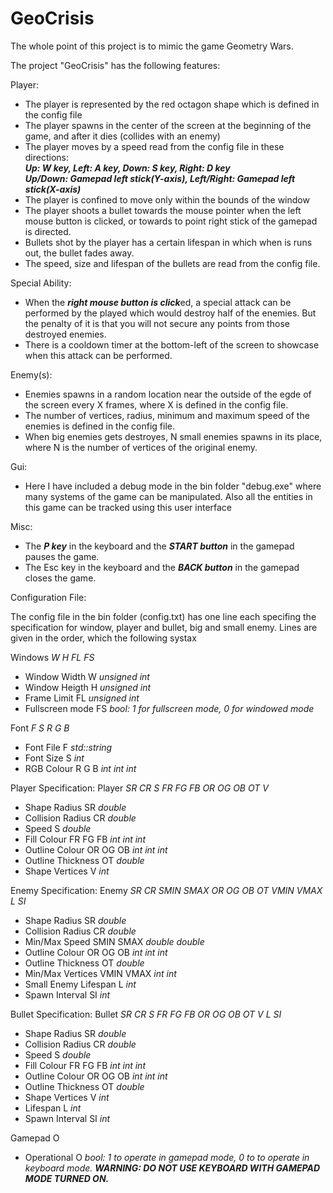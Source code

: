 # GeoCrisis
The whole point of this project is to mimic the game Geometry Wars.  
  
The project "GeoCrisis" has the following features:  
  
Player:
- The player is represented by the red octagon shape which is defined in the config file
- The player spawns in the center of the screen at the beginning of the game, and after it dies (collides with an enemy)
- The player moves by a speed read from the config file in these directions:    
  <b><i>Up: W key, Left: A key, Down: S key, Right: D key  
  Up/Down: Gamepad left stick(Y-axis), Left/Right: Gamepad left stick(X-axis)</i></b>
- The player is confined to move only within the bounds of the window
- The player shoots a bullet towards the mouse pointer when the left mouse button is clicked, or towards to point right stick of the gamepad is directed.
- Bullets shot by the player has a certain lifespan in which when is runs out, the bullet fades away.
- The speed, size and lifespan of the bullets are read from the config file.

Special Ability:
- When the <b><i>right mouse button is click</i></b>ed, a special attack can be performed by the played which would destroy half of the enemies. But the penalty of it is that you will not secure any points from those destroyed enemies.
- There is a cooldown timer at the bottom-left of the screen to showcase when this attack can be performed.

Enemy(s):
- Enemies spawns in a random location near the outside of the egde of the screen every X frames, where X is defined in the config file.
- The number of vertices, radius, minimum and maximum speed of the enemies is defined in the config file.
- When big enemies gets destroyes, N small enemies spawns in its place, where N is the number of vertices of the original enemy.

Gui:
- Here I have included a debug mode in the bin folder "debug.exe" where many systems of the game can be manipulated.
  Also all the entities in this game can be tracked using this user interface

Misc:
- The <b><i>P key</i></b> in the keyboard and the <b><i>START button</i></b> in the gamepad pauses the game.
- The Esc key</i></b> in the keyboard and the <b><i>BACK button</i></b> in the gamepad closes the game.

Configuration File:

The config file in the bin folder (config.txt) has one line each specifing the specification for window, player and bullet, big and small enemy.
Lines are given in the order, which the following systax

Windows <i>W H FL FS</i>
- Window Width        W             <i>unsigned int</i>
- Window Heigth       H             <i>unsigned int</i>
- Frame Limit         FL            <i>unsigned int</i>
- Fullscreen mode     FS            <i>bool: 1 for fullscreen mode, 0 for windowed mode</i>

Font <i>F S R G B</i>
- Font File           F             <i>std::string</i>
- Font Size           S             <i>int</i>
- RGB Colour          R G B         <i>int int int</i>

Player Specification:
Player <i>SR CR S FR FG FB OR OG OB OT V</i>
- Shape Radius        SR            <i>double</i>
- Collision Radius    CR            <i>double</i>
- Speed               S             <i>double</i>
- Fill Colour         FR FG FB      <i>int int int</i>
- Outline Colour      OR OG OB      <i>int int int</i>
- Outline Thickness   OT            <i>double</i>
- Shape Vertices      V             <i>int</i>

Enemy Specification:
Enemy <i>SR CR SMIN SMAX OR OG OB OT VMIN VMAX L SI</i>
- Shape Radius        SR            <i>double</i>
- Collision Radius    CR            <i>double</i>
- Min/Max Speed       SMIN SMAX     <i>double double</i>
- Outline Colour      OR OG OB      <i>int int int</i>
- Outline Thickness   OT            <i>double</i>
- Min/Max Vertices    VMIN VMAX     <i>int int</i>
- Small Enemy Lifespan L            <i>int</i>
- Spawn Interval      SI            <i>int</i>

Bullet Specification:
Bullet <i>SR CR S FR FG FB OR OG OB OT V L SI</i>
- Shape Radius        SR            <i>double</i>
- Collision Radius    CR            <i>double</i>
- Speed               S             <i>double</i>
- Fill Colour         FR FG FB      <i>int int int</i>
- Outline Colour      OR OG OB      <i>int int int</i>
- Outline Thickness   OT            <i>double</i>
- Shape Vertices      V             <i>int</i>
- Lifespan            L             <i>int</i>
- Spawn Interval      SI            <i>int</i>

Gamepad O
- Operational         O             <i>bool: 1 to operate in gamepad mode, 0 to to operate in keyboard mode.
                                          <b>WARNING: DO NOT USE KEYBOARD WITH GAMEPAD MODE TURNED ON.</b></i>


